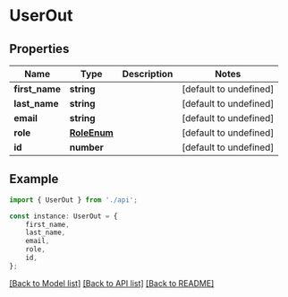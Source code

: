 # UserOut


## Properties

Name | Type | Description | Notes
------------ | ------------- | ------------- | -------------
**first_name** | **string** |  | [default to undefined]
**last_name** | **string** |  | [default to undefined]
**email** | **string** |  | [default to undefined]
**role** | [**RoleEnum**](RoleEnum.md) |  | [default to undefined]
**id** | **number** |  | [default to undefined]

## Example

```typescript
import { UserOut } from './api';

const instance: UserOut = {
    first_name,
    last_name,
    email,
    role,
    id,
};
```

[[Back to Model list]](../README.md#documentation-for-models) [[Back to API list]](../README.md#documentation-for-api-endpoints) [[Back to README]](../README.md)
